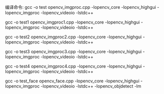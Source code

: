 
编译命令:
gcc -o test opencv_imgproc.cpp -lopencv_core -lopencv_highgui -lopencv_imgproc -lopencv_videoio -lstdc++

gcc -o test1 opencv_imgproc1.cpp -lopencv_core -lopencv_highgui -lopencv_imgproc -lopencv_videoio -lstdc++

gcc -o test2 opencv_imgproc2.cpp -lopencv_core -lopencv_highgui -lopencv_imgproc -lopencv_videoio -lstdc++

gcc -o test3 opencv_imgproc3.cpp -lopencv_core -lopencv_highgui -lopencv_imgproc -lopencv_videoio -lstdc++

gcc -o test4 opencv_imgproc4.cpp -lopencv_core -lopencv_highgui -lopencv_imgproc -lopencv_videoio -lstdc++

gcc -o test_face opencv_face.cpp -lopencv_core -lopencv_highgui -lopencv_imgproc -lopencv_videoio -lstdc++ -lopencv_objdetect -lm
